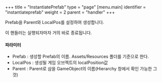 +++
title = "InstantiatePrefab"
type = "page"
[menu.main]
identifier = "instantiateprefab"
weight = 2
parent = "handler"
+++

Prefab을 Parent와 LocalPos를 설정하여 생성합니다.

이 핸들러는 실행되자마자 거의 바로 종료됩니다.

#### 파라미터
* Prefab : 생성할 Prefab의 이름. Assets/Resources 폴더를 기준으로 한다.
* LocalPos : 생성될 게임 오브젝트의 localPosition값
* Parent : Parent로 삼을 GameObject의 이름(Hierarchy 창에서 확인 가능한 그것)
